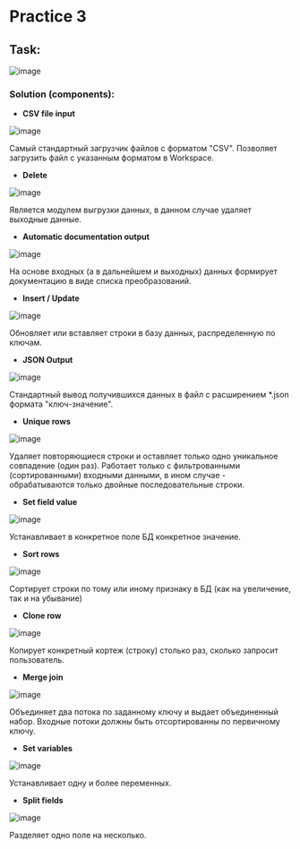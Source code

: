 # **Practice 3**

## Task:
![image](https://github.com/Iv0cheer/Data-analytics-1/assets/112684546/ed0118ae-dd42-45bc-8d7a-6d435ba87c2a)





### Solution (components):

- **CSV file input**

![image](https://github.com/Iv0cheer/Data-analytics-1/assets/112684546/32f0c187-bd14-4f26-a4b8-cbdf8f5f4d81)

Самый стандартный загрузчик файлов с форматом "CSV". Позволяет загрузить файл с указанным форматом в Workspace.


- **Delete**

![image](https://github.com/Iv0cheer/Data-analytics-1/assets/112684546/de3fcc52-6c88-4d96-aef8-6baee29efd4b)

Является модулем выгрузки данных, в данном случае удаляет выходные данные.


- **Automatic documentation output**

![image](https://github.com/Iv0cheer/Data-analytics-1/assets/112684546/f295b510-15fd-41a3-b1c2-ba872a32db38)

На основе входных (а в дальнейшем и выходных) данных формирует документацию в виде списка преобразований.


- **Insert / Update**

![image](https://github.com/Iv0cheer/Data-analytics-1/assets/112684546/8d441fd8-6fa1-4845-8be8-942ac2fd272c)

Обновляет или вставляет строки в базу данных, распределенную по ключам.


- **JSON Output**

![image](https://github.com/Iv0cheer/Data-analytics-1/assets/112684546/53121fe5-c2a4-4445-976d-a6396d6117df)

Стандартный вывод получившихся данных в файл с расширением *.json формата "ключ-значение".


- **Unique rows**

![image](https://github.com/Iv0cheer/Data-analytics-1/assets/112684546/7d033634-a4c7-4ad1-b801-b22e60b3b59b)

Удаляет повторяющиеся строки и оставляет только одно уникальное совпадение (один раз). Работает только с фильтрованными (сортированными) входными данными, в ином случае - обрабатываются только двойные последовательные строки.


- **Set field value**

![image](https://github.com/Iv0cheer/Data-analytics-1/assets/112684546/358d29b2-60c4-4c46-8021-d50dbb111b30)

Устанавливает в конкретное поле БД конкретное значение.


- **Sort rows**

![image](https://github.com/Iv0cheer/Data-analytics-1/assets/112684546/4c12bf18-fc08-4c96-8497-c9de6ae224c9)

Сортирует строки по тому или иному признаку в БД (как на увеличение, так и на убывание)


- **Clone row**

![image](https://github.com/Iv0cheer/Data-analytics-1/assets/112684546/13963192-26f7-4a76-ad0f-6dcc74030373)

Копирует конкретный кортеж (строку) столько раз, сколько запросит пользователь.


- **Merge join**

![image](https://github.com/Iv0cheer/Data-analytics-1/assets/112684546/a64678aa-ee54-483d-bc0e-87cf366f2ead)

Объединяет два потока по заданному ключу и выдает объединенный набор. Входные потоки должны быть отсортированны по первичному ключу.


- **Set variables**

![image](https://github.com/Iv0cheer/Data-analytics-1/assets/112684546/8dbdee5d-5749-43f2-9ae8-c94a0e99b362)

Устанавливает одну и более переменных.


- **Split fields**

![image](https://github.com/Iv0cheer/Data-analytics-1/assets/112684546/7f8c9276-b644-4b49-bd5b-0031444a352b)

Разделяет одно поле на несколько.
